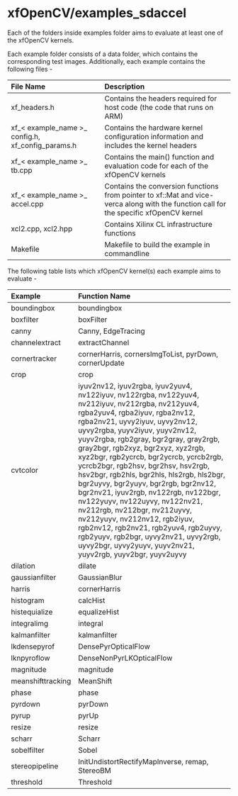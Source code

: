 # xfOpenCV/examples_sdaccel
Each of the folders inside examples folder aims to evaluate at least one of the xfOpenCV kernels.

Each example folder consists of a data folder, which contains the corresponding test images. Additionally, each example contains the following files -

| File Name | Description |
| :------------- | :------------- |
| xf_headers.h | Contains the headers required for host code (the code that runs on ARM) |
| xf_< example_name >_ config.h, xf_config_params.h | Contains the hardware kernel configuration information and includes the kernel headers |
| xf_< example_name >_ tb.cpp | Contains the main() function and evaluation code for each of the xfOpenCV kernels |
| xf_< example_name >_ accel.cpp | Contains the conversion functions from pointer to xf::Mat and vice-verca along with the function call for the specific xfOpenCV kernel |
| xcl2.cpp, xcl2.hpp | Contains Xilinx CL infrastructure functions |
| Makefile | Makefile to build the example in commandline |


The following table lists which xfOpenCV kernel(s) each example aims to evaluate -

| Example | Function Name |
| :------------- | :------------- |
| boundingbox | boundingbox |
| boxfilter | boxFilter |
| canny | Canny, EdgeTracing |
| channelextract | extractChannel |
| cornertracker | cornerHarris, cornersImgToList, pyrDown, cornerUpdate |
| crop | crop |
| cvtcolor | iyuv2nv12, iyuv2rgba, iyuv2yuv4, nv122iyuv, nv122rgba, nv122yuv4, nv212iyuv, nv212rgba, nv212yuv4, rgba2yuv4, rgba2iyuv, rgba2nv12, rgba2nv21, uyvy2iyuv, uyvy2nv12, uyvy2rgba, yuyv2iyuv, yuyv2nv12, yuyv2rgba, rgb2gray, bgr2gray, gray2rgb, gray2bgr, rgb2xyz, bgr2xyz, xyz2rgb, xyz2bgr, rgb2ycrcb, bgr2ycrcb, ycrcb2rgb, ycrcb2bgr, rgb2hsv, bgr2hsv, hsv2rgb, hsv2bgr, rgb2hls, bgr2hls, hls2rgb, hls2bgr, bgr2uyvy, bgr2yuyv, bgr2rgb, bgr2nv12, bgr2nv21, iyuv2rgb, nv122rgb, nv122bgr, nv122yuyv, nv122uyvy, nv122nv21, nv212rgb, nv212bgr, nv212uyvy, nv212yuyv, nv212nv12, rgb2iyuv, rgb2nv12, rgb2nv21, rgb2yuv4, rgb2uyvy, rgb2yuyv, rgb2bgr, uyvy2nv21, uyvy2rgb, uyvy2bgr, uyvy2yuyv, yuyv2nv21, yuyv2rgb, yuyv2bgr, yuyv2uyvy |
| dilation | dilate |
| gaussianfilter | GaussianBlur |
| harris | cornerHarris |
| histogram | calcHist |
| histequialize | equalizeHist |
| integralimg | integral |
| kalmanfilter | kalmanfilter |
| lkdensepyrof | DensePyrOpticalFlow |
| lknpyroflow | DenseNonPyrLKOpticalFlow |
| magnitude | magnitude |
| meanshifttracking | MeanShift |
| phase | phase |
| pyrdown | pyrDown |
| pyrup | pyrUp |
| resize | resize |
| scharr | Scharr |
| sobelfilter | Sobel |
| stereopipeline | InitUndistortRectifyMapInverse, remap, StereoBM |
| threshold | Threshold |
